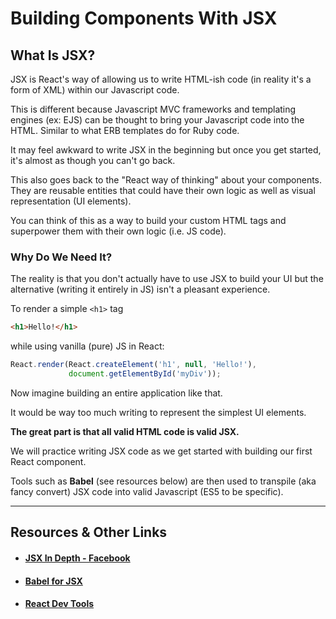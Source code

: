 # Building Components With JSX


## What Is JSX?

JSX is React's way of allowing us to write HTML-ish code (in reality it's a form of XML) within our Javascript code. 

This is different because Javascript MVC frameworks and templating engines (ex: EJS) can be thought to bring your Javascript code into the HTML. Similar to what ERB templates do for Ruby code.

It may feel awkward to write JSX in the beginning but once you get started, it's almost as though you can't go back.

This also goes back to the "React way of thinking" about your components. They are reusable entities that could have their own logic as well as visual representation (UI elements).

You can think of this as a way to build your custom HTML tags and superpower them with their own logic (i.e. JS code).


### Why Do We Need It?

The reality is that you don't actually have to use JSX to build your UI but the alternative (writing it entirely in JS) isn't a pleasant experience. 

To render a simple `<h1>` tag

```html
<h1>Hello!</h1>
```

while using vanilla (pure) JS in React:


```javascript
React.render(React.createElement('h1', null, 'Hello!'),
             document.getElementById('myDiv'));
```

Now imagine building an entire application like that. 

It would be way too much writing to represent the simplest UI elements.

**The great part is that all valid HTML code is valid JSX.**

We will practice writing JSX code as we get started with building our first React component.

Tools such as **Babel** (see resources below) are then used to transpile (aka fancy convert) JSX code into valid Javascript (ES5 to be specific).

----

## Resources & Other Links

- #### [JSX In Depth - Facebook](https://facebook.github.io/react/docs/jsx-in-depth.html)
- #### [Babel for JSX](https://babeljs.io/docs/plugins/transform-react-jsx/)
- #### [React Dev Tools](https://chrome.google.com/webstore/detail/react-developer-tools/fmkadmapgofadopljbjfkapdkoienihi?hl=en)
